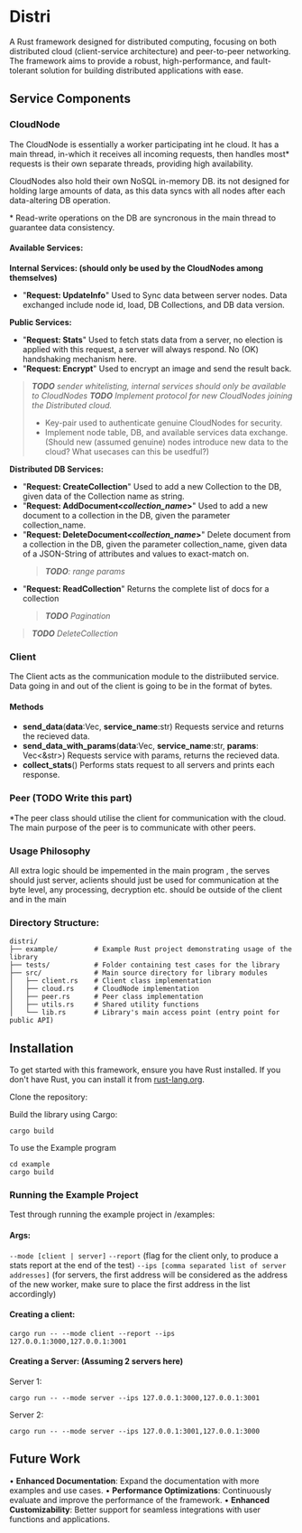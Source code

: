 # Distri
A Rust framework designed for distributed computing, focusing on both distributed cloud (client-service architecture) and peer-to-peer networking. The framework aims to provide a robust, high-performance, and fault-tolerant solution for building distributed applications with ease.


## Service Components

### CloudNode
The CloudNode is essentially a worker participating int he cloud. It has a main thread, in-which it receives all incoming requests, then handles most* requests is their own separate threads, providing high availability.

CloudNodes also hold their own NoSQL in-memory DB. its not designed for holding large amounts of data, as this data syncs with all nodes after each data-altering DB operation.

\* Read-write operations on the DB are syncronous in the main thread to guarantee data consistency.

#### Available Services:
**Internal Services: (should only be used by the CloudNodes among themselves)**
- "**Request: UpdateInfo**"
    Used to Sync data between server nodes. Data exchanged include node id, load, DB Collections, and DB data version.

**Public Services:**
- "**Request: Stats**"
    Used to fetch stats data from a server, no election is applied with this request, a server will always respond. No (OK) handshaking mechanism here.
- "**Request: Encrypt**"
    Used to encrypt an image and send the result back.

> ***TODO** sender whitelisting, internal services should only be available to CloudNodes*
> ***TODO** Implement protocol for new CloudNodes joining the Distributed cloud.*
> - Key-pair used to authenticate genuine CloudNodes for security.
> - Implement node table, DB, and available services data exchange.
> (Should new (assumed genuine) nodes introduce new data to the cloud? What usecases can this be usedful?)


**Distributed DB Services:**
- "**Request: CreateCollection**"
    Used to add a new Collection to the DB, given data of the Collection name as string.
- "**Request: AddDocument<*collection_name*>**"
    Used to add a new document to a collection in the DB, given the parameter collection_name.
- "**Request: DeleteDocument<*collection_name*>**"
    Delete document from a collection in the DB, given the parameter collection_name, given data of a JSON-String of attributes and values to exact-match on.
    > ***TODO**: range params*
- "**Request: ReadCollection**"
    Returns the complete list of docs for a collection
    > ***TODO** Pagination*

> ***TODO** DeleteCollection*

### Client
The Client acts as the communication module to the distriibuted service. Data going in and out of the client is going to be in the format of bytes.


#### Methods
- **send_data**(**data**:Vec<u8>, **service_name**:str)
    Requests service and returns the recieved data.
- **send_data_with_params**(**data**:Vec<u8>, **service_name**:str, **params**: Vec<&str>)
    Requests service with params, returns the recieved data.
- **collect_stats**()
    Performs stats request to all servers and prints each response.

### Peer (TODO Write this part)
\*The peer class should utilise the client for communication with the cloud. The main purpose of the peer is to communicate with other peers.

### Usage Philosophy
All extra logic should be impemented in the main program , the serves should just server, aclients should just be used for communication at the byte level, any processing, decryption etc. should be outside of the client and in the main




### Directory Structure:
```
distri/
├── example/         # Example Rust project demonstrating usage of the library
├── tests/           # Folder containing test cases for the library
├── src/             # Main source directory for library modules
│   ├── client.rs    # Client class implementation
│   ├── cloud.rs     # CloudNode implementation
│   ├── peer.rs      # Peer class implementation
│   ├── utils.rs     # Shared utility functions
│   └── lib.rs       # Library's main access point (entry point for public API)
```


## Installation

To get started with this framework, ensure you have Rust installed. If you don't have Rust, you can install it from [rust-lang.org](https://www.rust-lang.org/).

Clone the repository:

Build the library using Cargo:
```
cargo build
```
To use the Example program
```
cd example
cargo build
```



### Running the Example Project
Test through running the example project in /examples:

#### Args:
`--mode [client | server]`
`--report` (flag for the client only, to produce a stats report at the end of the test)
`--ips [comma separated list of server addresses]` (for servers, the first address will be considered as the address of the new worker, make sure to place the first address in the list accordingly)


#### Creating a client:
```
cargo run -- --mode client --report --ips 127.0.0.1:3000,127.0.0.1:3001
```

#### Creating a Server: (Assuming 2 servers here)
Server 1:
```
cargo run -- --mode server --ips 127.0.0.1:3000,127.0.0.1:3001
```
Server 2:
```
cargo run -- --mode server --ips 127.0.0.1:3001,127.0.0.1:3000
```



## Future Work
•	**Enhanced Documentation**: Expand the documentation with more examples and use cases.
•	**Performance Optimizations**: Continuously evaluate and improve the performance of the framework.
•	**Enhanced Customizability**: Better support for seamless integrations with user functions and applications.
